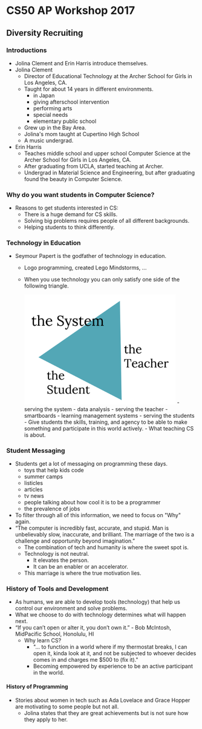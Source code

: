# CS50 AP Workshop 2017

## Diversity Recruiting

### Introductions
- Jolina Clement and Erin Harris introduce themselves.
- Jolina Clement
  - Director of Educational Technology at the Archer School for Girls in Los Angeles, CA.
  - Taught for about 14 years in different environments.
    - in Japan
    - giving afterschool intervention
    - performing arts
    - special needs
    - elementary public school
  - Grew up in the Bay Area.
  - Jolina's mom taught at Cupertino High School
  - A music undergrad.
- Erin Harris
  - Teaches middle school and upper school Computer Science at the Archer School for Girls in Los Angeles, CA.
  - After graduating from UCLA, started teaching at Archer.
  - Undergrad in Material Science and Engineering, but after graduating found the beauty in Computer Science.

### Why do you want students in Computer Science?
- Reasons to get students interested in CS:
  - There is a huge demand for CS skills.
  - Solving big problems requires people of all different backgrounds.
  - Helping students to think differently.

### Technology in Education
- Seymour Papert is the godfather of technology in education.
  - Logo programming, created Lego Mindstorms, ...
  - When you use technology you can only satisfy one side of the following triangle.

    <img src="triangle.png" alt="triangle" width="400">
    - serving the system
      - data analysis
    - serving the teacher
      - smartboards
      - learning management systems
    - serving the students
      - Give students the skills, training, and agency to be able to make something and participate in this world actively.
        - What teaching CS is about.

### Student Messaging
- Students get a lot of messaging on programming these days.
  - toys that help kids code
  - summer camps
  - listicles
  - articles
  - tv news
  - people talking about how cool it is to be a programmer
  - the prevalence of jobs
- To filter through all of this information, we need to focus on "Why" again.
- “The computer is incredibly fast, accurate, and stupid. Man is unbelievably slow, inaccurate, and brilliant. The marriage of the two is a challenge and opportunity beyond imagination.”
  - The combination of tech and humanity is where the sweet spot is.
  - Technology is not neutral.
    - It elevates the person.
    - It can be an enabler or an accelerator.
  - This marriage is where the true motivation lies.

### History of Tools and Development
- As humans, we are able to develop tools (technology) that help us control our environment and solve problems.
- What we choose to do with technology determines what will happen next.
- “If you can’t open or alter it, you don’t own it.” - Bob McIntosh, MidPacific School, Honolulu, HI
  - Why learn CS?
    - "... to function in a world where if my thermostat breaks, I can open it, kinda look at it, and not be subjected to whoever decides comes in and charges me $500 to (fix it)."
    - Becoming empowered by experience to be an active participant in the world.

#### History of Programming
- Stories about women in tech such as Ada Lovelace and Grace Hopper are motivating to some people but not all.
  - Jolina states that they are great achievements but is not sure how they apply to her.
  
